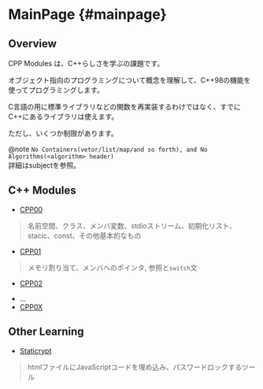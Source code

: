 # MainPage {#mainpage}

## Overview

CPP Modules は、C++らしさを学ぶの課題です。

オブジェクト指向のプログラミングについて概念を理解して、C++98の機能を使ってプログラミングします。

C言語の用に標準ライブラリなどの関数を再実装するわけではなく、すでにC++にあるライブラリは使えます。

ただし、いくつか制限があります。

@note
`No Containers(vetor/list/map/and so forth), and No Algorithms(<algorithm> header)`
<br>
詳細はsubjectを参照。

## C++ Modules

- [CPP00](cpp00.md)
> 名前空間、クラス、メンバ変数、stdioストリーム、初期化リスト、stacic、const、その他基本的なもの
- [CPP01](cpp01.md)
> メモリ割り当て、メンバへのポインタ, 参照と`switch`文
- [CPP02]()
> 
- ...
- [CPP0X](cpp0x.md)
> 

## Other Learning

* [Staticrypt](staticrypt.md)
> htmlファイルにJavaScriptコードを埋め込み、パスワードロックするツール

